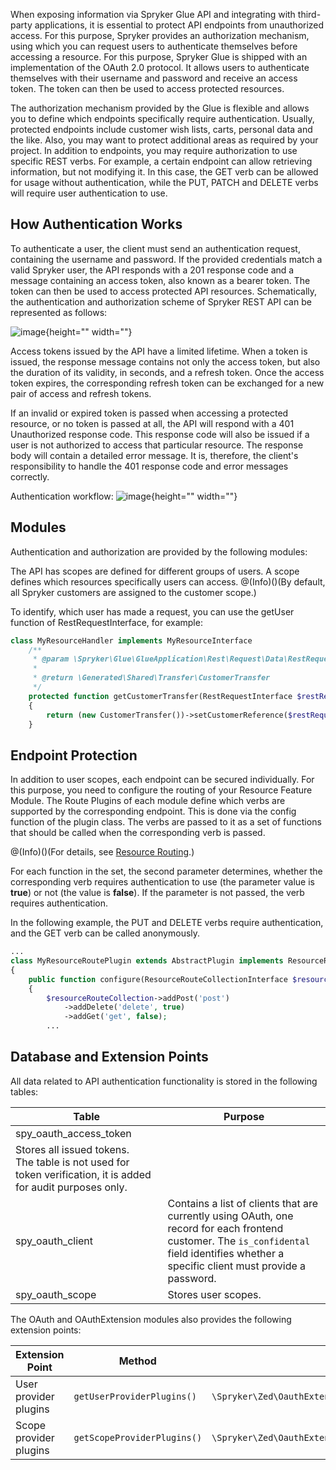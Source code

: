 When exposing information via Spryker Glue API and integrating with third-party applications, it is essential to protect API endpoints from unauthorized access. For this purpose, Spryker provides an authorization mechanism, using which you can request users to authenticate themselves before accessing a resource. For this purpose, Spryker Glue is shipped with an implementation of the OAuth 2.0 protocol. It allows users to authenticate themselves with their username and password and receive an access token. The token can then be used to access protected resources.

The authorization mechanism provided by the Glue is flexible and allows you to define which endpoints specifically require authentication. Usually, protected endpoints include customer wish lists, carts, personal data and the like. Also, you may want to protect additional areas as required by your project. In addition to endpoints, you may require authorization to use specific REST verbs. For example, a certain endpoint can allow retrieving information, but not modifying it. In this case, the GET verb can be allowed for usage without authentication, while the PUT, PATCH and DELETE verbs will require user authentication to use.

## How Authentication Works
To authenticate a user, the client must send an authentication request, containing the username and password. If the provided credentials match a valid Spryker user, the API responds with a 201 response code and a message containing an access token, also known as a bearer token. The token can then be used to access protected API resources. Schematically, the authentication and authorization scheme of Spryker REST API can be represented as follows:

![image](https://spryker.s3.eu-central-1.amazonaws.com/docs/Glue+API/Glue+API+Developer+Guides/Security+and+Authentication/auth-scheme.png){height="" width=""}

Access tokens issued by the API have a limited lifetime. When a token is issued, the response message contains not only the access token, but also the duration of its validity, in seconds, and a refresh token. Once the access token expires, the corresponding refresh token can be exchanged for a new pair of access and refresh tokens.

If an invalid or expired token is passed when accessing a protected resource, or no token is passed at all, the API will respond with a 401 Unauthorized response code. This response code will also be issued if a user is not authorized to access that particular resource. The response body will contain a detailed error message. It is, therefore, the client's responsibility to handle the 401 response code and error messages correctly.

Authentication workflow:
![image](https://spryker.s3.eu-central-1.amazonaws.com/docs/Glue+API/Glue+API+Developer+Guides/Security+and+Authentication/authentication-workflow.png){height="" width=""}

## Modules
Authentication and authorization are provided by the following modules:

The API has scopes are defined for different groups of users. A scope defines which resources specifically users can access.
@(Info)()(By default, all Spryker customers are assigned to the customer scope.)

To identify, which user has made a request, you can use the getUser function of RestRequestInterface, for example:

```php
class MyResourceHandler implements MyResourceInterface
    /**
     * @param \Spryker\Glue\GlueApplication\Rest\Request\Data\RestRequestInterface $restRequest
     *
     * @return \Generated\Shared\Transfer\CustomerTransfer
     */
    protected function getCustomerTransfer(RestRequestInterface $restRequest): CustomerTransfer
    {
        return (new CustomerTransfer())->setCustomerReference($restRequest->getUser()->getNaturalIdentifier());
    }
```

## Endpoint Protection
In addition to user scopes, each endpoint can be secured individually. For this purpose, you need to configure the routing of your Resource Feature Module. The Route Plugins of each module define which verbs are supported by the corresponding endpoint. This is done via the config function of the plugin class. The verbs are passed to it as a set of functions that should be called when the corresponding verb is passed.

@(Info)()(For details, see [Resource Routing](https://documentation.spryker.com/v4/docs/glue-infrastructure#resource-routing).)

For each function in the set, the second parameter determines, whether the corresponding verb requires authentication to use (the parameter value is **true**) or not (the value is **false**). If the parameter is not passed, the verb requires authentication.

In the following example, the PUT and DELETE verbs require authentication, and the GET verb can be called anonymously.
```php
...
class MyResourceRoutePlugin extends AbstractPlugin implements ResourceRoutePluginInterface
{
    public function configure(ResourceRouteCollectionInterface $resourceRouteCollection): ResourceRouteCollectionInterface
    {
        $resourceRouteCollection->addPost('post')
            ->addDelete('delete', true)
            ->addGet('get', false);
        ...
```

## Database and Extension Points
All data related to API authentication functionality is stored in the following tables:

|Table|	Purpose|
| --- | --- |
| spy_oauth_access_token|	
Stores all issued tokens.<br>The table is not used for token verification, it is added for audit purposes only.  |
|  spy_oauth_client|Contains a list of clients that are currently using OAuth, one record for each frontend customer. The `is_confidental` field identifies whether a specific client must provide a password.  |
| spy_oauth_scope |  Stores user scopes.|

The OAuth and OAuthExtension modules also provides the following extension points:

|Extension Point	|Method|	Interface|
| --- | --- | --- |
|User provider plugins|`getUserProviderPlugins()`|`\Spryker\Zed\OauthExtension\Dependency\Plugin\OauthUserProviderPluginInterface`|
|Scope provider plugins|`getScopeProviderPlugins()`|`\Spryker\Zed\OauthExtension\Dependency\Plugin\OauthScopeProviderPluginInterface`|